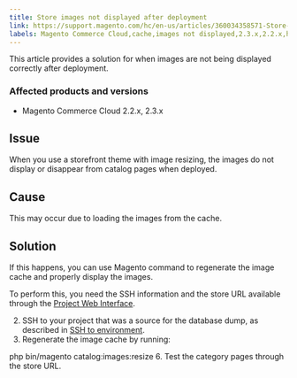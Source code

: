 ```yaml
---
title: Store images not displayed after deployment
link: https://support.magento.com/hc/en-us/articles/360034358571-Store-images-not-displayed-after-deployment
labels: Magento Commerce Cloud,cache,images not displayed,2.3.x,2.2.x,how to,SSH
---
```


This article provides a solution for when images are not being displayed correctly after deployment.

 ### Affected products and versions

 
 * Magento Commerce Cloud 2.2.x, 2.3.x
 
 Issue
-----

 When you use a storefront theme with image resizing, the images do not display or disappear from catalog pages when deployed.

 Cause
-----

 This may occur due to loading the images from the cache. 

 Solution
--------

 If this happens, you can use Magento command to regenerate the image cache and properly display the images.

 To perform this, you need the SSH information and the store URL available through the [Project Web Interface](https://devdocs.magento.com/cloud/project/projects.html).

 
 2. SSH to your project that was a source for the database dump, as described in [SSH to environment](https://devdocs.magento.com/guides/v2.3/cloud/env/environments-ssh.html#ssh).
 4.  Regenerate the image cache by running:

 php bin/magento catalog:images:resize 
 6.  Test the category pages through the store URL.

 
 
